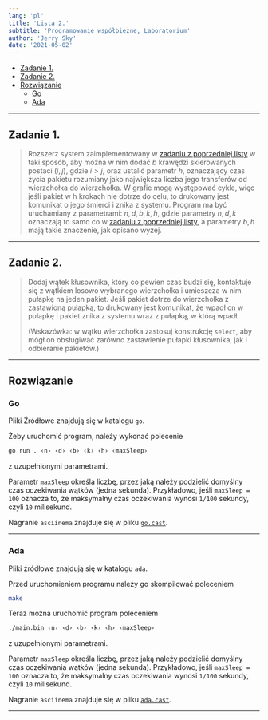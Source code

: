 ```yaml
---
lang: 'pl'
title: 'Lista 2.'
subtitle: 'Programowanie współbieżne, Laboratorium'
author: 'Jerry Sky'
date: '2021-05-02'
---
```


[poprzednia-lista]: ../lista-1/readme.md

- [Zadanie 1.](#zadanie-1)
- [Zadanie 2.](#zadanie-2)
- [Rozwiązanie](#rozwiązanie)
    - [Go](#go)
    - [Ada](#ada)

---

## Zadanie 1.

> Rozszerz system zaimplementowany w [zadaniu z poprzedniej listy][poprzednia-lista] w taki sposób,
> aby można w nim dodać $b$ krawędzi skierowanych postaci $(i,j)$,
> gdzie $i>j$, oraz ustalić parametr $h$,
> oznaczający czas życia pakietu rozumiany jako największa liczba jego transferów od wierzchołka do wierzchołka.
> W grafie mogą występować cykle, więc jeśli pakiet w h krokach nie dotrze do celu,
> to drukowany jest komunikat o jego śmierci i znika z systemu.
> Program ma być uruchamiany z parametrami:
> $n, d, b, k, h$,
> gdzie parametry $n, d, k$ oznaczają to samo co w [zadaniu z poprzedniej listy][poprzednia-lista],
> a parametry $b, h$ mają takie znaczenie, jak opisano wyżej.

---

## Zadanie 2.

> Dodaj wątek kłusownika, który co pewien czas budzi się,
> kontaktuje się z wątkiem losowo wybranego wierzchołka i umieszcza w nim pułapkę na jeden pakiet.
> Jeśli pakiet dotrze do wierzchołka z zastawioną pułapką,
> to drukowany jest komunikat,
> że wpadł on w pułapkę i pakiet znika z systemu wraz z pułapką, w którą wpadł.
>
> (Wskazówka: w wątku wierzchołka zastosuj konstrukcję `select`,
> aby mógł on obsługiwać zarówno zastawienie pułapki kłusownika, jak i odbieranie pakietów.)

---

## Rozwiązanie

### Go

Pliki Źródłowe znajdują się w katalogu `go`.

Żeby uruchomić program, należy wykonać polecenie

```bash
go run . ‹n› ‹d› ‹b› ‹k› ‹h› ‹maxSleep›
```

z uzupełnionymi parametrami.

Parametr `maxSleep` określa liczbę, przez jaką należy podzielić domyślny czas oczekiwania wątków (jedna sekunda).
Przykładowo, jeśli `maxSleep = 100` oznacza to, że maksymalny czas oczekiwania wynosi `1/100` sekundy, czyli `10` milisekund.

Nagranie `asciinema` znajduje się w pliku [`go.cast`](go.cast).

---

### Ada

Pliki źródłowe znajdują się w katalogu `ada`.

Przed uruchomieniem programu należy go skompilować poleceniem

```bash
make
```

Teraz można uruchomić program poleceniem

```bash
./main.bin ‹n› ‹d› ‹b› ‹k› ‹h› ‹maxSleep›
```

z uzupełnionymi parametrami.

Parametr `maxSleep` określa liczbę, przez jaką należy podzielić domyślny czas oczekiwania wątków (jedna sekunda).
Przykładowo, jeśli `maxSleep = 100` oznacza to, że maksymalny czas oczekiwania wynosi `1/100` sekundy, czyli `10` milisekund.

Nagranie `asciinema` znajduje się w pliku [`ada.cast`](ada.cast).

---
